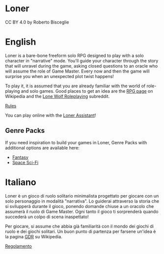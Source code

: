 # Loner

CC BY 4.0 by Roberto Bisceglie

# English

Loner is a bare-bone freeform solo RPG designed to play with a solo character in "narrative" mode. You'll guide your character through the story that will unravel during the game, asking closed questions to an oracle who will assume the role of Game Master. Every now and then the game will surprise you when an unexpected plot twist happens!

To play it, it is assumed that you are already familiar with the world of role-playing and solo games. Good places to get an idea are the [RPG page](https://en.wikipedia.org/wiki/Role-playing_game) on Wikipedia and the [Lone Wolf Roleplaying](https://www.reddit.com/r/Solo_Roleplaying/wiki/guides) subreddit.

[Rules](loner-en.md)

You can play online with the [Loner Assistant](https://zeruhur.space/loner-assistant/)!

## Genre Packs
If you need inspiration to build your games in Loner, Genre Packs with additional options are available here:

- [Fantasy](AP01_fantasy.md)
- [Space Sci-Fi](AP02_Space_SciFi.md)

# Italiano
Loner è un gioco di ruolo solitario minimalista progettato per giocare con un solo personaggio in modalità "narrativa". Lo guiderai attraverso la storia che si svilupperà durante il gioco, ponendo domande chiuse a un oracolo che assumerà il ruolo di Game Master. Ogni tanto il gioco ti sorprenderà quando succederà un colpo di scena inaspettato!

Per giocare, si assume che abbia già familiarità con il mondo dei giochi di ruolo e dei giochi solitari. Un buon punto di partenza per farsene un'idea è la pagina [GDR](https://it.wikipedia.org/wiki/Gioco_di_ruolo) su Wikipedia.

[Regolamento](loner-ita.md)